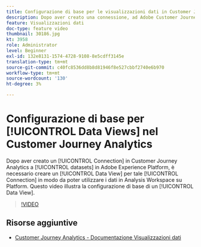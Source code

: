 ```yaml
---
title: Configurazione di base per le visualizzazioni dati in Customer Journey Analytics
description: Dopo aver creato una connessione, ad Adobe Customer Journey Analytics, ai set di dati in Adobe Experience Platform, è necessario creare una visualizzazione dati per tale connessione, in modo da poter utilizzare i dati in Analysis Workspace su Platform. Questo video illustra la configurazione di base di una visualizzazione dati.
feature: Visualizzazioni dati
doc-type: feature video
thumbnail: 30186.jpg
kt: 3958
role: Administrator
level: Beginner
exl-id: 132e8131-1574-4728-9108-8e5cdff3145e
translation-type: tm+mt
source-git-commit: c40fc8536dd8b8d81946f8e527cbbf2740e6b970
workflow-type: tm+mt
source-wordcount: '130'
ht-degree: 3%

---
```


# Configurazione di base per [!UICONTROL Data Views] nel Customer Journey Analytics

Dopo aver creato un [!UICONTROL Connection] in Customer Journey Analytics a [!UICONTROL datasets] in Adobe Experience Platform, è necessario creare un [!UICONTROL Data View] per tale [!UICONTROL Connection] in modo da poter utilizzare i dati in Analysis Workspace su Platform. Questo video illustra la configurazione di base di un [!UICONTROL Data View].

>[!VIDEO](https://video.tv.adobe.com/v/30186/?quality=12&enable10seconds=on&speedcontrol=on)

## Risorse aggiuntive

* [Customer Journey Analytics - Documentazione Visualizzazioni dati](https://experienceleague.adobe.com/docs/analytics-platform/using/cja-dataviews/create-dataview.html)
